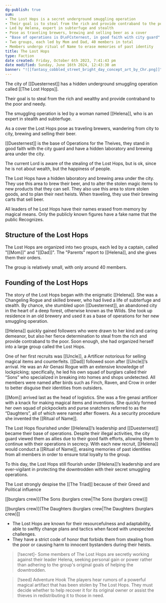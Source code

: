 ```yaml
---
dg-publish: true
sum:
- The Lost Hops is a secret underground smuggling operation
- Their goal is to steal from the rich and provide contraband to the poor
- Led by Helena, expert in subterfuge and stealth
- Pose as traveling brewers, brewing and selling beer as a cover
- "Base of operations is D\xFCsternest, in good faith with city guard"
- Two groups, each led by Mom and Dad, 40 members in total
- Members undergo ritual of Name to erase memories of past identity
title: The Lost Hops
type: Faction
date created: Friday, October 6th 2023, 7:41:43 pm
date modified: Sunday, June 16th 2024, 12:43:30 am
banner: "![[fantasy_cobbled_street_bright_day_concept_art_by_Chr.png]]"
---
```


The city of [[Duesternest]]  has a hidden underground smuggling operation called [[The Lost Hopps]].

Their goal is to steal from the rich and wealthy and provide contraband to the poor and needy.

The smuggling operation is led by a woman named [[Helena]], who is an expert in stealth and subterfuge.

As a cover the Lost Hops pose as traveling brewers, wandering from city to city, brewing and selling their beer.

[[Duesternest]] is the base of Operations for the Theives, they stand in good faith with the city guard and have a hidden laboratory and brewing area under the city.

The current Lord is aware of the stealing of the Lost Hops, but is ok, since he is not about wealth, but the happiness of people.

The Lost Hops have a hidden laboratory and brewing area under the city. They use this area to brew their beer, and to alter the stolen magic items to new products that they can sell. They also use this area to store stolen goods, and to plan their next heists. When traveling, they use their brewing carts that sell beer.

All leaders of he Lost Hops have their names erased from memory by magical means. Only the publicly known figures have a fake name that the public Recognizes.

## Structure of the Lost Hops

The Lost Hops are organized into two groups, each led by a captain, called "[[Mom]]" and "[[Dad]]". The "Parents" report to [[Helena]], and she gives them their orders.

The group is relatively small, with only around 40 members.

## Founding of the Lost Hops

 The story of the Lost Hops began with the enigmatic [[Helena]]. She was a Changeling Rogue and skilled brewer, who had lived a life of subterfuge and stealth. By chance, she stumbled upon [[Duesternest]], an abandoned city in the heart of a deep forest, otherwise known as the Wilds. She took up residence in an old brewery and used it as a base of operations for her new smuggling operation.

[[Helena]] quickly gained followers who were drawn to her kind and caring demeanor, but also her fierce determination to steal from the rich and provide contraband to the poor. Soon enough, she had organized herself into a large group called the Lost Hops.

One of her first recruits was [[Uncle]], a Artificer notorious for selling magical items and counterfeits. [[Dad]] followed soon after [[Uncle]]’s arrival. He was an Air Genasi Rogue with an extensive knowledge of lockpicking; specifically, he led his own squad of burglars called their “Sons” who specialized in breaking into homes and shops undetected. All members were named after birds such as Finch, Raven, and Crow in order to better disguise their identities from outsiders.

[[Mom]] arrived last as the head of logistics. She was a fire genasi artificer with a knack for making magical items and inventions. She quickly formed her own squad of pickpockets and purse snatchers referred to as the “Daughters”, all of which were named after flowers. As a security procedure she invented the [[Ritual of Name]].

The Lost Hops flourished under [[Helena]]’s leadership and [[Duesternest]] became their base of operations. Despite their illegal activities, the city guard viewed them as allies due to their good faith efforts, allowing them to continue with their operations in secrecy. With each new recruit, [[Helena]] would conduct a [[Ritual of Name]], erasing memories of past identities from all members in order to ensure total loyalty to the group. 

To this day, the Lost Hops still flourish under [[Helena]]’s leadership and are ever-vigilant in protecting the downtrodden with their secret smuggling operations.

The Lost strongly despise the [[The Triad]] because of their Greed and Political influence 

[[burglars crew)](The Sons (burglars crew|The Sons (burglars crew)]]

[[burglars crew)](The Daughters (burglars crew|The Daughters (burglars crew)]]

- The Lost Hops are known for their resourcefulness and adaptability, able to swiftly change plans and tactics when faced with unexpected challenges.
- They have a strict code of honor that forbids them from stealing from the poor or causing harm to innocent bystanders during their heists.

>[!secret]- 
>Some members of The Lost Hops are secretly working against their leader Helena, seeking personal gain or power rather than adhering to the group's original goals of helping the downtrodden.

> [!seed] Adventure Hook
> The players hear rumors of a powerful magical artifact that has been stolen by The Lost Hops. They must decide whether to help recover it for its original owner or assist the thieves in redistributing it to those in need.
